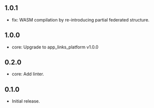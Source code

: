 ## 1.0.1
* fix: WASM compilation by re-introducing partial federated structure.

## 1.0.0
* core: Upgrade to app_links_platform v1.0.0

## 0.2.0
* core: Add linter.

## 0.1.0
* Initial release.
